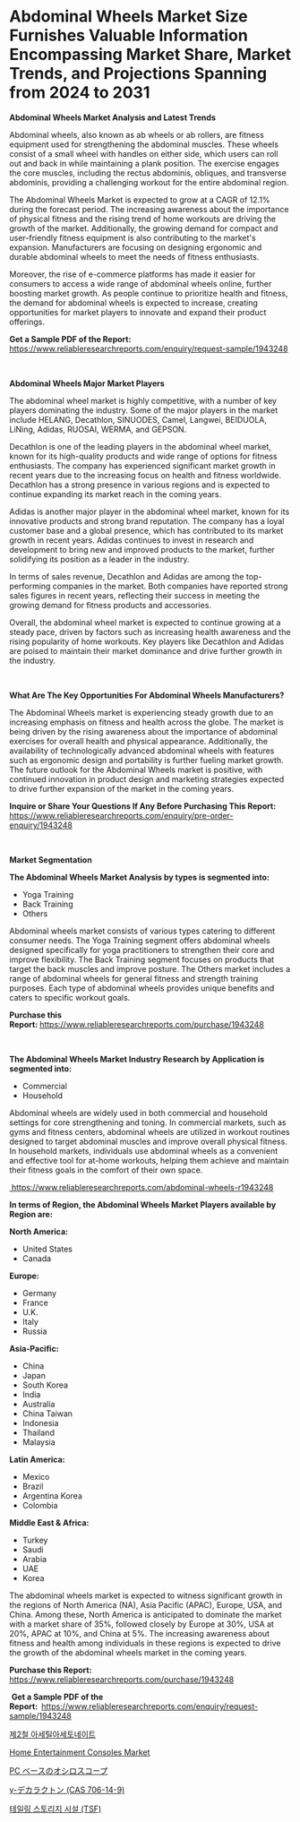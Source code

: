 <p><h1>Abdominal Wheels Market Size Furnishes Valuable Information Encompassing Market Share, Market Trends, and Projections Spanning from 2024 to 2031</h1></p><p><strong>Abdominal Wheels Market Analysis and Latest Trends</strong></p>
<p><p>Abdominal wheels, also known as ab wheels or ab rollers, are fitness equipment used for strengthening the abdominal muscles. These wheels consist of a small wheel with handles on either side, which users can roll out and back in while maintaining a plank position. The exercise engages the core muscles, including the rectus abdominis, obliques, and transverse abdominis, providing a challenging workout for the entire abdominal region.</p><p>The Abdominal Wheels Market is expected to grow at a CAGR of 12.1% during the forecast period. The increasing awareness about the importance of physical fitness and the rising trend of home workouts are driving the growth of the market. Additionally, the growing demand for compact and user-friendly fitness equipment is also contributing to the market's expansion. Manufacturers are focusing on designing ergonomic and durable abdominal wheels to meet the needs of fitness enthusiasts.</p><p>Moreover, the rise of e-commerce platforms has made it easier for consumers to access a wide range of abdominal wheels online, further boosting market growth. As people continue to prioritize health and fitness, the demand for abdominal wheels is expected to increase, creating opportunities for market players to innovate and expand their product offerings.</p></p>
<p><strong>Get a Sample PDF of the Report:&nbsp;</strong> <a href="https://www.reliableresearchreports.com/enquiry/request-sample/1943248">https://www.reliableresearchreports.com/enquiry/request-sample/1943248</a></p>
<p>&nbsp;</p>
<p><strong>Abdominal Wheels Major Market Players</strong></p>
<p><p>The abdominal wheel market is highly competitive, with a number of key players dominating the industry. Some of the major players in the market include HELANG, Decathlon, SINUODES, Camel, Langwei, BEIDUOLA, LiNing, Adidas, RUOSAI, WERMA, and GEPSON.</p><p>Decathlon is one of the leading players in the abdominal wheel market, known for its high-quality products and wide range of options for fitness enthusiasts. The company has experienced significant market growth in recent years due to the increasing focus on health and fitness worldwide. Decathlon has a strong presence in various regions and is expected to continue expanding its market reach in the coming years.</p><p>Adidas is another major player in the abdominal wheel market, known for its innovative products and strong brand reputation. The company has a loyal customer base and a global presence, which has contributed to its market growth in recent years. Adidas continues to invest in research and development to bring new and improved products to the market, further solidifying its position as a leader in the industry.</p><p>In terms of sales revenue, Decathlon and Adidas are among the top-performing companies in the market. Both companies have reported strong sales figures in recent years, reflecting their success in meeting the growing demand for fitness products and accessories.</p><p>Overall, the abdominal wheel market is expected to continue growing at a steady pace, driven by factors such as increasing health awareness and the rising popularity of home workouts. Key players like Decathlon and Adidas are poised to maintain their market dominance and drive further growth in the industry.</p></p>
<p>&nbsp;</p>
<p><strong>What Are The Key Opportunities For Abdominal Wheels Manufacturers?</strong></p>
<p><p>The Abdominal Wheels market is experiencing steady growth due to an increasing emphasis on fitness and health across the globe. The market is being driven by the rising awareness about the importance of abdominal exercises for overall health and physical appearance. Additionally, the availability of technologically advanced abdominal wheels with features such as ergonomic design and portability is further fueling market growth. The future outlook for the Abdominal Wheels market is positive, with continued innovation in product design and marketing strategies expected to drive further expansion of the market in the coming years.</p></p>
<p><strong>Inquire or Share Your Questions If Any Before Purchasing This Report:</strong> <a href="https://www.reliableresearchreports.com/enquiry/pre-order-enquiry/1943248">https://www.reliableresearchreports.com/enquiry/pre-order-enquiry/1943248</a></p>
<p>&nbsp;</p>
<p><strong>Market Segmentation</strong></p>
<p><strong>The Abdominal Wheels Market Analysis by types is segmented into:</strong></p>
<p><ul><li>Yoga Training</li><li>Back Training</li><li>Others</li></ul></p>
<p><p>Abdominal wheels market consists of various types catering to different consumer needs. The Yoga Training segment offers abdominal wheels designed specifically for yoga practitioners to strengthen their core and improve flexibility. The Back Training segment focuses on products that target the back muscles and improve posture. The Others market includes a range of abdominal wheels for general fitness and strength training purposes. Each type of abdominal wheels provides unique benefits and caters to specific workout goals.</p></p>
<p><strong>Purchase this Report:&nbsp;</strong><a href="https://www.reliableresearchreports.com/purchase/1943248">https://www.reliableresearchreports.com/purchase/1943248</a></p>
<p>&nbsp;</p>
<p><strong>The Abdominal Wheels Market Industry Research by Application is segmented into:</strong></p>
<p><ul><li>Commercial</li><li>Household</li></ul></p>
<p><p>Abdominal wheels are widely used in both commercial and household settings for core strengthening and toning. In commercial markets, such as gyms and fitness centers, abdominal wheels are utilized in workout routines designed to target abdominal muscles and improve overall physical fitness. In household markets, individuals use abdominal wheels as a convenient and effective tool for at-home workouts, helping them achieve and maintain their fitness goals in the comfort of their own space.</p></p>
<p><a href="https://www.reliableresearchreports.com/abdominal-wheels-r1943248">&nbsp;https://www.reliableresearchreports.com/abdominal-wheels-r1943248</a></p>
<p><strong>In terms of Region, the Abdominal Wheels Market Players available by Region are:</strong></p>
<p>
    <p> <strong> North America: </strong>
        <ul>
            <li>United States</li>
            <li>Canada</li>
        </ul>
        </p> 
    <p> <strong> Europe: </strong>
        <ul>
            <li>Germany</li>
            <li>France</li>
            <li>U.K.</li>
            <li>Italy</li>
            <li>Russia</li>
        </ul>
        </p> 
    <p> <strong> Asia-Pacific: </strong>
        <ul>
            <li>China</li>
            <li>Japan</li>
            <li>South Korea</li>
            <li>India</li>
            <li>Australia</li>
            <li>China Taiwan</li>
            <li>Indonesia</li>
            <li>Thailand</li>
            <li>Malaysia</li>
        </ul>
        </p> 
    <p> <strong> Latin America: </strong>
        <ul>
            <li>Mexico</li>
            <li>Brazil</li>
            <li>Argentina Korea</li>
            <li>Colombia</li>
        </ul>
        </p> 
    <p> <strong> Middle East & Africa: </strong>
        <ul>
            <li>Turkey</li>
            <li>Saudi</li>
            <li>Arabia</li>
            <li>UAE</li>
            <li>Korea</li>
        </ul>
    </p>
    </p>
<p><p>The abdominal wheels market is expected to witness significant growth in the regions of North America (NA), Asia Pacific (APAC), Europe, USA, and China. Among these, North America is anticipated to dominate the market with a market share of 35%, followed closely by Europe at 30%, USA at 20%, APAC at 10%, and China at 5%. The increasing awareness about fitness and health among individuals in these regions is expected to drive the growth of the abdominal wheels market in the coming years.</p></p>
<p><strong>Purchase this Report: </strong><a href="https://www.reliableresearchreports.com/purchase/1943248">https://www.reliableresearchreports.com/purchase/1943248</a></p>
<p>&nbsp;<strong>Get a Sample PDF of the Report:&nbsp;&nbsp;</strong><a href="https://www.reliableresearchreports.com/enquiry/request-sample/1943248">https://www.reliableresearchreports.com/enquiry/request-sample/1943248</a></p>
<p><strong></strong></p>
<p><p><a href="https://medium.com/@axintepreda1/%ED%8E%98%EB%A6%AD-%EC%95%84%EC%84%B8%ED%8B%B8%EC%95%84%EC%84%B8%ED%86%A0%EB%84%A4%EC%9D%B4%ED%8A%B8-%EC%8B%9C%EC%9E%A5-%EC%A0%90%EC%9C%A0%EC%9C%A8-%EB%B0%8F-%EC%83%88%EB%A1%9C%EC%9A%B4-%ED%8A%B8%EB%A0%8C%EB%93%9C-%EB%B6%84%EC%84%9D-%EC%9C%A0%ED%98%95-%EC%9D%91%EC%9A%A9-%EC%B5%9C%EC%A2%85-%EC%82%AC%EC%9A%A9-%EB%B0%8F-2024%EB%85%84%EB%B6%80%ED%84%B0-2031%EB%85%84%EA%B9%8C%EC%A7%80%EC%9D%98-%EA%B8%B0%EA%B0%84%EC%97%90-%EB%8C%80%ED%95%9C-%EC%98%88%EC%B8%A1-6917b89a2bb7">제2철 아세틸아세토네이트</a></p><p><a href="https://github.com/mdhefjumiah/Market-Research-Report-List-1/blob/main/home-entertainment-consoles-market.md">Home Entertainment Consoles Market</a></p><p><a href="https://medium.com/@bl2501989/2024%E5%B9%B4%E3%81%8B%E3%82%892031%E5%B9%B4%E3%81%BE%E3%81%A7%E3%81%AE%E6%9C%9F%E9%96%93%E3%81%AB%E3%81%8A%E3%81%91%E3%82%8B%E3%82%B0%E3%83%AD%E3%83%BC%E3%83%90%E3%83%ABpc%E3%83%99%E3%83%BC%E3%82%B9%E3%81%AE%E3%82%AA%E3%82%B7%E3%83%AD%E3%82%B9%E3%82%B3%E3%83%BC%E3%83%97%E5%B8%82%E5%A0%B4%E3%81%AE%E6%A9%9F%E4%BC%9A%E3%81%A8%E4%BA%88%E6%B8%AC-301bbcb1fd19">PC ベースのオシロスコープ</a></p><p><a href="https://github.com/kegley4963/Market-Research-Report-List-1/blob/main/2907347143113.md">γ-デカラクトン (CAS 706-14-9)</a></p><p><a href="https://github.com/oajzkywllm460/Market-Research-Report-List-2/blob/main/1034210150858.md">테일링 스토리지 시설 (TSF)</a></p></p>